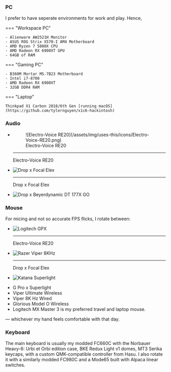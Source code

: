### PC

I prefer to have seperate environments for work and play. Hence,

=== "Workspace PC"

    - Alienware AW2521H Monitor
    - ASUS ROG Strix X570-I AM4 Motherboard
    - AMD Ryzen 7 5800X CPU
    - AMD Radeon RX 6900XT GPU
    - 64GB of RAM

=== "Gaming PC"

    - B360M Mortar MS-7B23 Motherboard
    - Intel i7-8700
    - AMD Radeon RX 6900XT
    - 32GB DDR4 RAM

=== "Laptop"

    Thinkpad X1 Carbon 2018/6th Gen [running macOS](https://github.com/tylernguyen/x1c6-hackintosh)

### Audio

<div class="grid cards" markdown>

-   <figure markdown>
      ![Electro-Voice RE20](/assets/img/uses-this/icons/Electro-Voice-RE20.png)
      <figcaption>Electro-Voice RE20</figcaption>
    </figure>

    ---

    Electro-Voice RE20

-   ![Drop x Focal Elex](/assets/img/uses-this/icons/Focal-Elex.png)

    ---

    Drop x Focal Elex

-   ![Drop x Beyerdynamic DT 177X GO](/assets/img/uses-this/icons/DT-177X-GO.png)

</div>

### Mouse

For micing and not so accurate FPS flicks, I rotate between:

<div class="grid cards" markdown>

-   ![Logitech GPX](/assets/img/uses-this/icons/Logitech-GPX.png)

    ---

    Electro-Voice RE20

-   ![Razer Viper 8KHz](/assets/img/uses-this/icons/Razer-Viper-8KHz.png)

    ---

    Drop x Focal Elex

-   ![Katana Superlight](/assets/img/uses-this/icons/Katana-Superlight.png)

</div>

- G Pro x Superlight
- Viper Ultimate Wireless
- Viper 8K Hz Wired
- Glorious Model O Wireless
- Logitech MX Master 3 is my preferred travel and laptop mouse.

— whichever my hand feels comfortable with that day.

### Keyboard

The main keyboard is usually my modded FC660C with the Norbauer Heavy-6: Urbi et Orbi edition case, BKE Redux Light v1 domes, MT3 Serika keycaps, with a custom QMK-compatible controller from Hasu.
I also rotate it with a similarly modded FC980C and a Mode65 built with Alpaca linear switches.